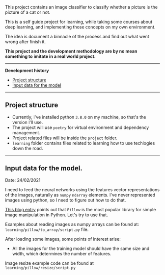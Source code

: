 This project contains an image classifier to classify whether a picture is the picture of a cat or not.

This is a self guide project for learning, while taking some courses about deep learning, and implementing 
those concepts on my own environment.

The idea is document a binnacle of the process and find out what went wrong after finish it.  

**This project and the development methodology are by no mean something to imitate in a real world project.**

------

**Development history**

- [Project structure](#project-structure)
- [Input data for the model](#input-data-for-the-model)

-----

## Project structure

- Currently, I've installed python `3.8.0` on my machine, so that's the version I'll use. 
- The project will use `poetry` for virtual environment and dependency management. 
- Project related files will be inside the `project` folder.
- `learning` folder contains files related to learning how to use techlogies down the road.

-----

## Input data for the model. 

Date: 24/02/2021

I need to feed the neural networks using the features vector representations of the images, 
naturally as `numpy` `ndarray` elements. 
I've never represented images using python, so I need to figure out how to do that. 

[This blog entry](https://machinelearningmastery.com/how-to-load-and-manipulate-images-for-deep-learning-in-python-with-pil-pillow/) points out that `Pillow` is the most popular library for simple image manipulation in Python. Let's try to use that.

Examples about reading images as numpy arrays can be found at: `learning/pillow/to_array/script.py` file.

After loading some images, some points of interest arise: 

- All the images for the training model should have the same size and width, which determines the number of features.

Image resize example code can be found at `learning/pillow/resize/script.py`
